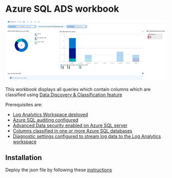 # Azure SQL ADS workbook

![Workbook](ads.png)

This workbook displays all queries which contain columns which are classified using [Data Discovery & Classification feature](https://docs.microsoft.com/en-us/azure/azure-sql/database/data-discovery-and-classification-overview)

Prerequisites are:

* [Log Analytics Workspace deployed](https://docs.microsoft.com/en-us/azure/azure-monitor/learn/quick-create-workspace)
* [Azure SQL auditing configured](https://docs.microsoft.com/en-us/azure/azure-sql/database/auditing-overview)
* [Advanced Data security enabled on Azure SQL server](https://docs.microsoft.com/en-us/azure/azure-sql/database/advanced-data-security)
* [Columns classified in one or more Azure SQL databases](https://docs.microsoft.com/en-us/azure/azure-sql/database/data-discovery-and-classification-overview)
* [Diagnostic settings configured to stream log data to the Log Analytics workspace](https://docs.microsoft.com/en-us/azure/azure-sql/database/metrics-diagnostic-telemetry-logging-streaming-export-configure?tabs=azure-portal)

## Installation 

Deploy the json file by following these [instructions](https://docs.microsoft.com/en-us/azure/azure-monitor/platform/workbooks-automate)



